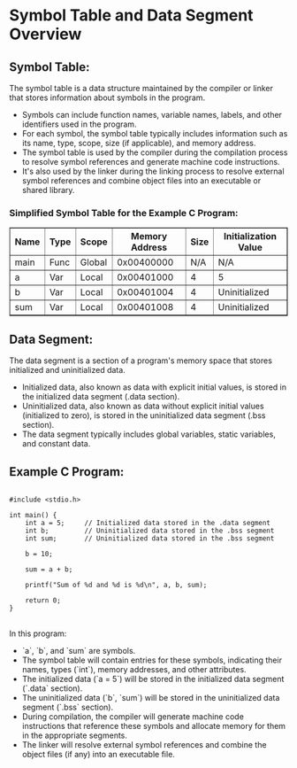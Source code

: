 <!DOCTYPE html>
<html lang="en">
<head>
    <meta charset="UTF-8">
    <meta name="viewport" content="width=device-width, initial-scale=1.0">
    <title>Symbol Table and Data Segment Overview</title>
</head>
<body>

<h1>Symbol Table and Data Segment Overview</h1>

<h2>Symbol Table:</h2>

<p>The symbol table is a data structure maintained by the compiler or linker that stores information about symbols in the program.</p>
<ul>
    <li>Symbols can include function names, variable names, labels, and other identifiers used in the program.</li>
    <li>For each symbol, the symbol table typically includes information such as its name, type, scope, size (if applicable), and memory address.</li>
    <li>The symbol table is used by the compiler during the compilation process to resolve symbol references and generate machine code instructions.</li>
    <li>It's also used by the linker during the linking process to resolve external symbol references and combine object files into an executable or shared library.</li>
</ul>

<h3>Simplified Symbol Table for the Example C Program:</h3>

<table border="1">
    <tr>
        <th>Name</th>
        <th>Type</th>
        <th>Scope</th>
        <th>Memory Address</th>
        <th>Size</th>
        <th>Initialization Value</th>
    </tr>
    <tr>
        <td>main</td>
        <td>Func</td>
        <td>Global</td>
        <td>0x00400000</td>
        <td>N/A</td>
        <td>N/A</td>
    </tr>
    <tr>
        <td>a</td>
        <td>Var</td>
        <td>Local</td>
        <td>0x00401000</td>
        <td>4</td>
        <td>5</td>
    </tr>
    <tr>
        <td>b</td>
        <td>Var</td>
        <td>Local</td>
        <td>0x00401004</td>
        <td>4</td>
        <td>Uninitialized</td>
    </tr>
    <tr>
        <td>sum</td>
        <td>Var</td>
        <td>Local</td>
        <td>0x00401008</td>
        <td>4</td>
        <td>Uninitialized</td>
    </tr>
</table>

<h2>Data Segment:</h2>

<p>The data segment is a section of a program's memory space that stores initialized and uninitialized data.</p>
<ul>
    <li>Initialized data, also known as data with explicit initial values, is stored in the initialized data segment (.data section).</li>
    <li>Uninitialized data, also known as data without explicit initial values (initialized to zero), is stored in the uninitialized data segment (.bss section).</li>
    <li>The data segment typically includes global variables, static variables, and constant data.</li>
</ul>

<h2>Example C Program:</h2>

<pre>
<code>
#include &lt;stdio.h&gt;

int main() {
    int a = 5;     // Initialized data stored in the .data segment
    int b;         // Uninitialized data stored in the .bss segment
    int sum;       // Uninitialized data stored in the .bss segment

    b = 10;

    sum = a + b;

    printf("Sum of %d and %d is %d\n", a, b, sum);

    return 0;
}
</code>
</pre>

<p>In this program:</p>
<ul>
    <li>`a`, `b`, and `sum` are symbols.</li>
    <li>The symbol table will contain entries for these symbols, indicating their names, types (`int`), memory addresses, and other attributes.</li>
    <li>The initialized data (`a = 5`) will be stored in the initialized data segment (`.data` section).</li>
    <li>The uninitialized data (`b`, `sum`) will be stored in the uninitialized data segment (`.bss` section).</li>
    <li>During compilation, the compiler will generate machine code instructions that reference these symbols and allocate memory for them in the appropriate segments.</li>
    <li>The linker will resolve external symbol references and combine the object files (if any) into an executable file.</li>
</ul>

</body>
</html>

